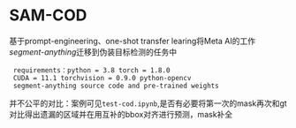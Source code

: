 # SAM-COD  
基于prompt-engineering、one-shot transfer learing将Meta AI的工作*segment-anything*迁移到伪装目标检测的任务中
```
 requirements：python = 3.8 torch = 1.8.0 
 CUDA = 11.1 torchvision = 0.9.0 python-opencv
 segment-anything source code and pre-trained weights
 ```

 并不公平的对比：案例可见```test-cod.ipynb```,是否有必要将第一次的mask再次和gt对比得出遗漏的区域并在用互补的bbox对齐进行预测，mask补全  
